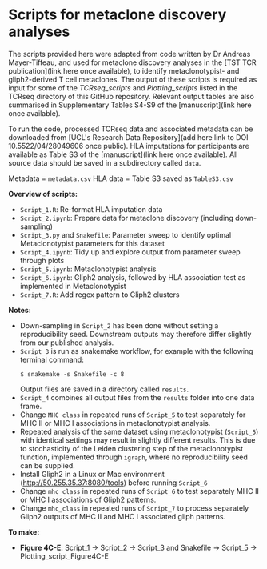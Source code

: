 # Scripts for metaclone discovery analyses

The scripts provided here were adapted from code written by Dr Andreas Mayer-Tiffeau, and used for metaclone discovery analyses in the [TST TCR publication](link here once available), to identify metaclonotypist- and gliph2-derived T cell metaclones. The output of these scripts is required as input for some of the _TCRseq_scripts_ and _Plotting_scripts_ listed in the TCRseq directory of this GitHub repository. Relevant output tables are also summarised in Supplementary Tables S4-S9 of the [manuscript](link here once available).

To run the code, processed TCRseq data and associated metadata can be downloaded from [UCL's Research Data Repository](add here link to DOI 10.5522/04/28049606 once public). HLA imputations for participants are available as Table S3 of the [manuscript](link here once available). All source data should be saved in a subdirectory called `data`.
 
Metadata = `metadata.csv`
HLA data = Table S3 saved as `TableS3.csv`

**Overview of scripts:**
* `Script_1.R`: Re-format HLA imputation data
* `Script_2.ipynb`: Prepare data for metaclone discovery (including down-sampling)
* `Script_3.py` and `Snakefile`: Parameter sweep to identify optimal Metaclonotypist parameters for this dataset
* `Script_4.ipynb`: Tidy up and explore output from parameter sweep through plots
* `Script_5.ipynb`: Metaclonotypist analysis
* `Script_6.ipynb`: Gliph2 analysis, followed by HLA association test as implemented in Metaclonotypist
* `Script_7.R`: Add regex pattern to Gliph2 clusters

**Notes:**
* Down-sampling in `Script_2` has been done without setting a reproducibility seed. Downstream outputs may therefore differ slightly from our published analysis.
* `Script_3` is run as snakemake workflow, for example with the following terminal command:
	````console
	$ snakemake -s Snakefile -c 8
	````
	Output files are saved in a directory called `results`.
* `Script_4` combines all output files from the `results` folder into one data frame.
* Change `MHC class` in repeated runs of `Script_5` to test separately for MHC II or MHC I associations in metaclonotypist analysis. 
* Repeated analysis of the same dataset using metaclonotypist (`Script_5`) with identical settings may result in slightly different results. This is due to stochasticity of the Leiden clustering step of the metaclonotypist function, implemented through `igraph`, where no reproducibility seed can be supplied.
* Install Gliph2 in a Linux or Mac environment (http://50.255.35.37:8080/tools) before running `Script_6`
* Change `mhc_class` in repeated runs of `Script_6` to test separately MHC II or MHC I associations of Gliph2 patterns.
* Change `mhc_class` in repeated runs of `Script_7` to process separately Gliph2 outputs of MHC II and MHC I associated gliph patterns.

**To make:**
* **Figure 4C-E**: Script_1 &rarr; Script_2 &rarr; Script_3 and Snakefile &rarr; Script_5 &rarr; Plotting_script_Figure4C-E